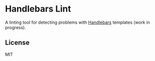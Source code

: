 # Handlebars Lint

A linting tool for detecting problems with [Handlebars][] templates (work in progress).

## License

MIT

[Handlebars]: http://handlebarsjs.com/

